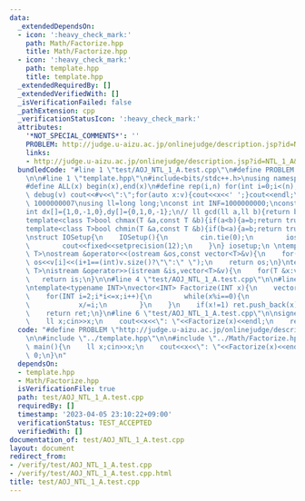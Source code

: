 ```yaml
---
data:
  _extendedDependsOn:
  - icon: ':heavy_check_mark:'
    path: Math/Factorize.hpp
    title: Math/Factorize.hpp
  - icon: ':heavy_check_mark:'
    path: template.hpp
    title: template.hpp
  _extendedRequiredBy: []
  _extendedVerifiedWith: []
  _isVerificationFailed: false
  _pathExtension: cpp
  _verificationStatusIcon: ':heavy_check_mark:'
  attributes:
    '*NOT_SPECIAL_COMMENTS*': ''
    PROBLEM: http://judge.u-aizu.ac.jp/onlinejudge/description.jsp?id=NTL_1_A&lang=jp
    links:
    - http://judge.u-aizu.ac.jp/onlinejudge/description.jsp?id=NTL_1_A&lang=jp
  bundledCode: "#line 1 \"test/AOJ_NTL_1_A.test.cpp\"\n#define PROBLEM \"http://judge.u-aizu.ac.jp/onlinejudge/description.jsp?id=NTL_1_A&lang=jp\"\
    \n\n#line 1 \"template.hpp\"\n#include<bits/stdc++.h>\nusing namespace std;\n\
    #define ALL(x) begin(x),end(x)\n#define rep(i,n) for(int i=0;i<(n);i++)\n#define\
    \ debug(v) cout<<#v<<\":\";for(auto x:v){cout<<x<<' ';}cout<<endl;\n#define mod\
    \ 1000000007\nusing ll=long long;\nconst int INF=1000000000;\nconst ll LINF=1001002003004005006ll;\n\
    int dx[]={1,0,-1,0},dy[]={0,1,0,-1};\n// ll gcd(ll a,ll b){return b?gcd(b,a%b):a;}\n\
    template<class T>bool chmax(T &a,const T &b){if(a<b){a=b;return true;}return false;}\n\
    template<class T>bool chmin(T &a,const T &b){if(b<a){a=b;return true;}return false;}\n\
    \nstruct IOSetup{\n    IOSetup(){\n        cin.tie(0);\n        ios::sync_with_stdio(0);\n\
    \        cout<<fixed<<setprecision(12);\n    }\n} iosetup;\n \ntemplate<typename\
    \ T>\nostream &operator<<(ostream &os,const vector<T>&v){\n    for(int i=0;i<(int)v.size();i++)\
    \ os<<v[i]<<(i+1==(int)v.size()?\"\":\" \");\n    return os;\n}\ntemplate<typename\
    \ T>\nistream &operator>>(istream &is,vector<T>&v){\n    for(T &x:v)is>>x;\n \
    \   return is;\n}\n\n#line 4 \"test/AOJ_NTL_1_A.test.cpp\"\n\n#line 1 \"Math/Factorize.hpp\"\
    \ntemplate<typename INT>\nvector<INT> Factorize(INT x){\n    vector<INT> ret;\n\
    \    for(INT i=2;i*i<=x;i++){\n        while(x%i==0){\n            ret.push_back(i);\n\
    \            x/=i;\n        }\n    }\n    if(x!=1) ret.push_back(x);\n    sort(begin(ret),end(ret));\n\
    \    return ret;\n}\n#line 6 \"test/AOJ_NTL_1_A.test.cpp\"\n\nsigned main(){\n\
    \    ll x;cin>>x;\n    cout<<x<<\": \"<<Factorize(x)<<endl;\n    return 0;\n}\n"
  code: "#define PROBLEM \"http://judge.u-aizu.ac.jp/onlinejudge/description.jsp?id=NTL_1_A&lang=jp\"\
    \n\n#include \"../template.hpp\"\n\n#include \"../Math/Factorize.hpp\"\n\nsigned\
    \ main(){\n    ll x;cin>>x;\n    cout<<x<<\": \"<<Factorize(x)<<endl;\n    return\
    \ 0;\n}\n"
  dependsOn:
  - template.hpp
  - Math/Factorize.hpp
  isVerificationFile: true
  path: test/AOJ_NTL_1_A.test.cpp
  requiredBy: []
  timestamp: '2023-04-05 23:10:22+09:00'
  verificationStatus: TEST_ACCEPTED
  verifiedWith: []
documentation_of: test/AOJ_NTL_1_A.test.cpp
layout: document
redirect_from:
- /verify/test/AOJ_NTL_1_A.test.cpp
- /verify/test/AOJ_NTL_1_A.test.cpp.html
title: test/AOJ_NTL_1_A.test.cpp
---
```

